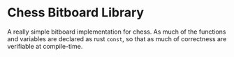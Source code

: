 # Chess Bitboard Library

A really simple bitboard implementation for chess.
As much of the functions and variables are declared as rust `const`,
so that as much of correctness are verifiable at compile-time.